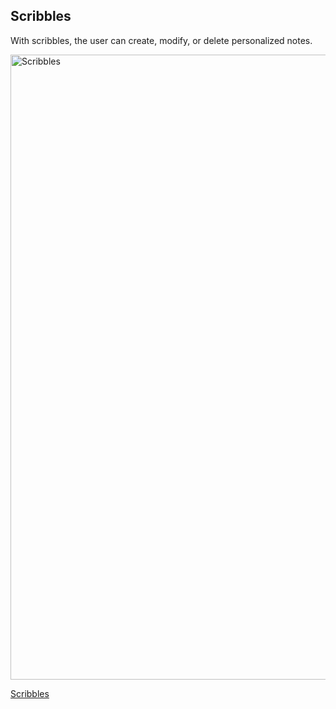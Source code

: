 ## Scribbles

With scribbles, the user can create, modify, or delete personalized notes. 





<img src="" alt="Scribbles"
width="1000px"/>


<a href="https://core-creates.github.io/Project-01/#">Scribbles</a>






























